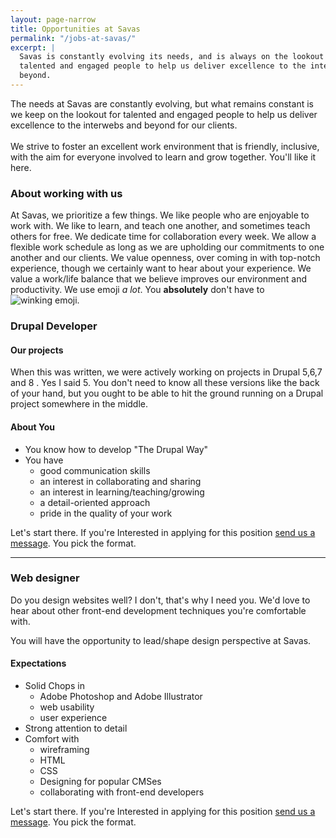 ```yaml
---
layout: page-narrow
title: Opportunities at Savas
permalink: "/jobs-at-savas/"
excerpt: | 
  Savas is constantly evolving its needs, and is always on the lookout for 
  talented and engaged people to help us deliver excellence to the interwebs and 
  beyond.
---
```


<p class="page-description">
  The needs at Savas are constantly evolving, but what remains constant is we keep 
  on the lookout for talented and engaged people to help us deliver excellence 
  to the interwebs and beyond for our clients.
  
 <br>
 <br> 
  We strive to foster an excellent work environment that is friendly, inclusive, 
  with the aim 
   for everyone involved to learn and grow together. You'll like it here.
</p>

### About working with us
At Savas, we prioritize a few things. We like people who are enjoyable to work 
with. We like to learn, and teach one another, and sometimes teach others for free. 
We dedicate time for collaboration every week. We allow a flexible work schedule 
as long as we are upholding our commitments to one another and our clients. We 
value openness, over coming in with top-notch experience, though we certainly want
to hear about your experience. We value a work/life balance that we believe improves 
our environment and productivity. We use emoji _a lot_. You **absolutely** don't have to 
<img src="http://www.emoji-cheat-sheet.com/graphics/emojis/wink.png" alt="winking emoji" class="emoji">.

### Drupal Developer 

#### Our projects
When this was written, we were actively working on projects in Drupal 5,6,7 and 8
. Yes I said 5. You don't need to know all these versions like the back of your
hand, but you ought to be able to hit the ground running on a Drupal project 
somewhere in the middle. 

#### About You 
+ You know how to develop "The Drupal Way" 
+ You have
  + good communication skills
  + an interest in collaborating and sharing
  + an interest in learning/teaching/growing
  + a detail-oriented approach
  + pride in the quality of your work
  
  
Let's start there. 
If you're Interested in applying for this position 
<a href="/contact">send us a message</a>. You pick the format.

---

### Web designer 

Do you design websites well? I don't, that's why I need you. We'd love to hear
about other front-end development techniques you're comfortable with.

You will have the opportunity to lead/shape design perspective at Savas.

#### Expectations
+ Solid Chops in
  + Adobe Photoshop and Adobe Illustrator
  + web usability
  + user experience
+ Strong attention to detail
+ Comfort with
  + wireframing 
  + HTML 
  + CSS 
  + Designing for popular CMSes 
  + collaborating with front-end developers

Let's start there. 
If you're Interested in applying for this position 
<a href="/contact">send us a message</a>. You pick the format.